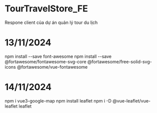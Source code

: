 # TourTravelStore_FE

Respone client của dự án quản lý tour du lịch

# 13/11/2024

npm install --save font-awesome
npm install --save @fortawesome/fontawesome-svg-core @fortawesome/free-solid-svg-icons @fortawesome/vue-fontawesome

# 14/11/2024

npm i vue3-google-map
npm install leaflet
npm i -D @vue-leaflet/vue-leaflet leaflet
